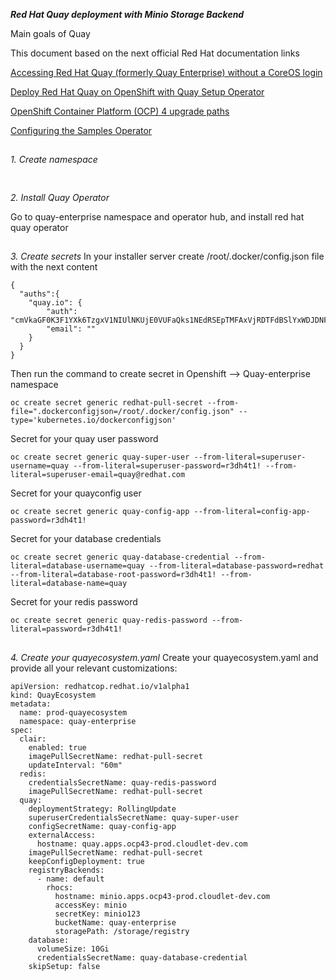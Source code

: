 **_Red Hat Quay deployment with Minio Storage Backend_**

Main goals of Quay

This document based on the next official Red Hat documentation links

[Accessing Red Hat Quay (formerly Quay Enterprise) without a CoreOS login](https://access.redhat.com/solutions/3533201)

[Deploy Red Hat Quay on OpenShift with Quay Setup Operator](https://access.redhat.com/documentation/en-us/red_hat_quay/3.3/html-single/deploy_red_hat_quay_on_openshift_with_quay_operator/index#registry_storage_backend_types)



[OpenShift Container Platform (OCP) 4 upgrade paths](https://access.redhat.com/solutions/4583231)

[Configuring the Samples Operator](https://docs.openshift.com/container-platform/4.2/openshift_images/configuring-samples-operator.html)


##
*1. Create namespace*

```

```

##
*2. Install Quay Operator*

Go to quay-enterprise namespace and operator hub, and install red hat quay operator

##
*3. Create secrets*
In your installer server create /root/.docker/config.json file with the next content
```
{
  "auths":{
    "quay.io": {
        "auth": "cmVkaGF0K3F1YXk6TzgxV1NIUlNKUjE0VUFaQks1NEdRSEpTMFAxVjRDTFdBSlYxWDJDNFNEN0tPNTlDUTlOM1JFMTI2MTJYVTFIUg==",
        "email": ""
    }
  }
}
```
Then run the command to create secret in Openshift --> Quay-enterprise namespace
```
oc create secret generic redhat-pull-secret --from-file=".dockerconfigjson=/root/.docker/config.json" --type='kubernetes.io/dockerconfigjson'
```
Secret for your quay user password
```
oc create secret generic quay-super-user --from-literal=superuser-username=quay --from-literal=superuser-password=r3dh4t1! --from-literal=superuser-email=quay@redhat.com
```
Secret for your quayconfig user
```
oc create secret generic quay-config-app --from-literal=config-app-password=r3dh4t1!
```
Secret for your database credentials
```
oc create secret generic quay-database-credential --from-literal=database-username=quay --from-literal=database-password=redhat --from-literal=database-root-password=r3dh4t1! --from-literal=database-name=quay
```
Secret for your redis password
```
oc create secret generic quay-redis-password --from-literal=password=r3dh4t1!
```
##
*4. Create your quayecosystem.yaml*
Create your quayecosystem.yaml and provide all your relevant customizations:
```
apiVersion: redhatcop.redhat.io/v1alpha1
kind: QuayEcosystem
metadata:
  name: prod-quayecosystem
  namespace: quay-enterprise
spec:
  clair:
    enabled: true
    imagePullSecretName: redhat-pull-secret
    updateInterval: "60m"
  redis:
    credentialsSecretName: quay-redis-password
    imagePullSecretName: redhat-pull-secret
  quay:
    deploymentStrategy: RollingUpdate
    superuserCredentialsSecretName: quay-super-user
    configSecretName: quay-config-app
    externalAccess:
      hostname: quay.apps.ocp43-prod.cloudlet-dev.com
    imagePullSecretName: redhat-pull-secret
    keepConfigDeployment: true
    registryBackends:
      - name: default
        rhocs:
          hostname: minio.apps.ocp43-prod.cloudlet-dev.com
          accessKey: minio
          secretKey: minio123
          bucketName: quay-enterprise
          storagePath: /storage/registry
    database:
      volumeSize: 10Gi
      credentialsSecretName: quay-database-credential
    skipSetup: false
```

